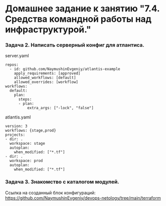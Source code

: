 # Домашнее задание к занятию "7.4. Средства командной работы над инфраструктурой."

### Задача 2. Написать серверный конфиг для атлантиса.

server.yaml

    repos:
      - id: github.com/NaymushinEvgeniy/atlantis-example
        apply_requirements: [approved]
        allowed_workflows: [default]
        allowed_overrides: [workflow]
    workflows:
      default:
        plan:
          steps:
          - plan:
              extra_args: ["-lock", "false"]

atlantis.yaml

    version: 3
    workflows: {stage,prod}
    projects:
    - dir: .
      workspace: stage
      autoplan:
        when_modified: ["*.tf"]
    - dir: .
      workspace: prod
      autoplan:
        when_modified: ["*.tf"]

### Задача 3. Знакомство с каталогом модулей.

Cсылка на созданный блок конфигураций:
https://github.com/NaymushinEvgeniy/devops-netology/tree/main/terraform